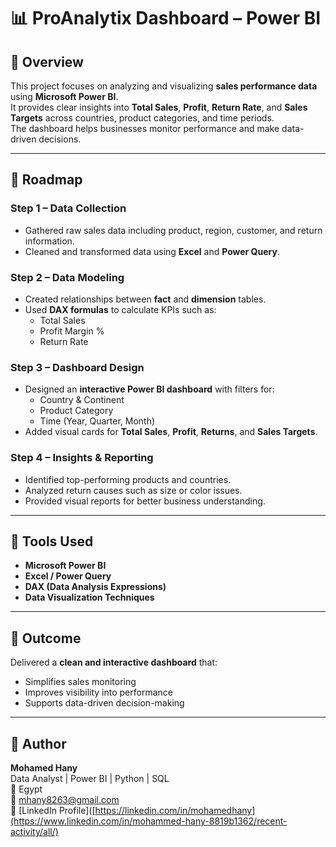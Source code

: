 # 📊 ProAnalytix Dashboard – Power BI

## 🧩 Overview
This project focuses on analyzing and visualizing **sales performance data** using **Microsoft Power BI**.  
It provides clear insights into **Total Sales**, **Profit**, **Return Rate**, and **Sales Targets** across countries, product categories, and time periods.  
The dashboard helps businesses monitor performance and make data-driven decisions.

---

## 🚀 Roadmap

### Step 1 – Data Collection
- Gathered raw sales data including product, region, customer, and return information.  
- Cleaned and transformed data using **Excel** and **Power Query**.

### Step 2 – Data Modeling
- Created relationships between **fact** and **dimension** tables.  
- Used **DAX formulas** to calculate KPIs such as:
  - Total Sales  
  - Profit Margin %  
  - Return Rate  

### Step 3 – Dashboard Design
- Designed an **interactive Power BI dashboard** with filters for:
  - Country & Continent  
  - Product Category  
  - Time (Year, Quarter, Month)
- Added visual cards for **Total Sales**, **Profit**, **Returns**, and **Sales Targets**.

### Step 4 – Insights & Reporting
- Identified top-performing products and countries.  
- Analyzed return causes such as size or color issues.  
- Provided visual reports for better business understanding.

---

## 🧰 Tools Used
- **Microsoft Power BI**  
- **Excel / Power Query**  
- **DAX (Data Analysis Expressions)**  
- **Data Visualization Techniques**

---

## 🏁 Outcome
Delivered a **clean and interactive dashboard** that:
- Simplifies sales monitoring  
- Improves visibility into performance  
- Supports data-driven decision-making  

---

## 💼 Author
**Mohamed Hany**  
Data Analyst | Power BI | Python | SQL  
📍 Egypt  
📧 mhany8263@gmail.com  
🔗 [LinkedIn Profile]([https://linkedin.com/in/mohamedhany](https://www.linkedin.com/in/mohammed-hany-8819b1362/recent-activity/all/)
